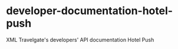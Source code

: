 developer-documentation-hotel-push
===========================

XML Travelgate's developers' API documentation Hotel Push

